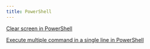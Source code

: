 ```yaml
---
title: PowerShell
---
```


[Clear screen in PowerShell](clear-screen)

[Execute multiple command in a single line in PowerShell](execute-multiple-commands-in-single-line)
